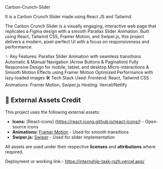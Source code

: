 Carbon-Crunch-Slider


It is a Carbon Crunch Slider made using React JS and Tailwind.

The Carbon Crunch Slider is a visually engaging, interactive web page that replicates a Figma design with a smooth Parallax Slider Animation. Built using React, Tailwind CSS, Framer Motion, and Swiper.js, this project delivers a modern, pixel-perfect UI with a focus on responsiveness and performance.

✨ Key Features: Parallax Slider Animation with seamless transitions Automatic & Manual Navigation (Arrow Buttons & Pagination) Fully Responsive Design for mobile, tablet, and desktop Micro-interactions & Smooth Motion Effects using Framer Motion Optimized Performance with lazy-loaded images 🛠 Tech Stack Used: Frontend: React, Tailwind CSS Animations: Framer Motion, Swiper.js Hosting: Vercel/Netlify

## 📜 External Assets Credit  

This project uses the following external assets:  

- **Icons:** [React-icons] (https://react-icons.github.io/react-icons/) - Open-source icons   
- **Animations:** [Framer Motion](https://www.framer.com/motion/) - Used for smooth transitions  
- **Swiper.js:** [Swiper](https://swiperjs.com/) - Used for slider implementation  

All assets are used under their respective **licenses** and **attributions** where required.


Deployment or working link:- https://internship-task-rszh.vercel.app/
